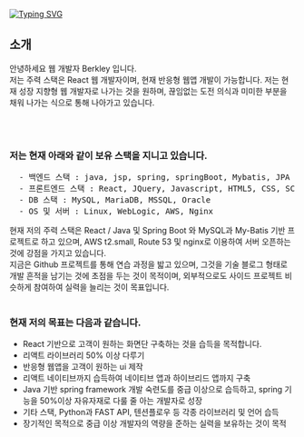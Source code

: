 [![Typing SVG](https://readme-typing-svg.herokuapp.com/?color=f0f6fc&lines=Hello+World🐯🤖&font=Redressed&size=40)](https://git.io/typing-svg)
## 소개
안녕하세요 웹 개발자 Berkley 입니다. <br/>
저는 주력 스택은 React 웹 개발자이며, 현재 반응형 웹앱 개발이 가능합니다.
저는 현재 성장 지향형 웹 개발자로 나가는 것을 원하며, 끊임없는 도전 의식과 미미한 부분을 채워 나가는 식으로 통해 나아가고 있습니다. <br/>

<br/><br/>
### 저는 현재 아래와 같이 보유 스택을 지니고 있습니다.
<pre>
  - 백엔드 스택 : java, jsp, spring, springBoot, Mybatis, JPA
  - 프론트엔드 스택 : React, JQuery, Javascript, HTML5, CSS, SCSS/SASS
  - DB 스택 : MySQL, MariaDB, MSSQL, Oracle
  - OS 및 서버 : Linux, WebLogic, AWS, Nginx
</pre>

현재 저의 주력 스택은 React / Java 및 Spring Boot 와 MySQL과 My-Batis 기반 프로젝트로 하고 있으며, AWS t2.small, Route 53 및 nginx로 이용하여 서버 오픈하는 것에 강점을 가지고 있습니다. <br/>
지금은 Github 프로젝트를 통해 연습 과정을 밟고 있으며, 그것을 기술 블로그 형태로 개발 흔적을 남기는 것에 초점을 두는 것이 목적이며, 외부적으로도 사이드 프로젝트 비슷하게 참여하여 실력을 늘리는 것이 목표입니다. <br/><br/>

### 현재 저의 목표는 다음과 같습니다.
- React 기반으로 고객이 원하는 화면단 구축하는 것을 습득을 목적합니다.
- 리액트 라이브러리 50% 이상 다루기
- 반응형 웹앱을 고객이 원하는 ui 제작
- 리액트 네이티브까지 습득하여 네이티브 앱과 하이브리드 앱까지 구축
- Java 기반 spring framework 개발 숙련도를 중급 이상으로 습득하고, spring 기능을 50%이상 자유자재로 다룰 줄 아는 개발자로 성장
- 기타 스택, Python과 FAST API, 텐션플로우 등 각종 라이브러리 및 언어 습득
- 장기적인 목적으로 중급 이상 개발자의 역량을 준하는 실력을 보유하는 것이 목적 


